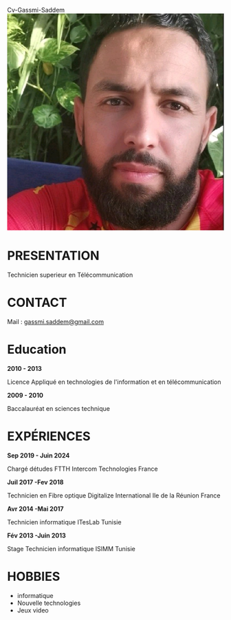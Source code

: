
Cv-Gassmi-Saddem
![photo de moi](https://github.com/Saddemga/CV-/blob/main/saddem.jpg)  

# PRESENTATION

Technicien superieur en Télécommunication


# CONTACT

Mail : gassmi.saddem@gmail.com  


# Education

**2010 - 2013**

Licence Appliqué en technologies de l'information et en télécommunication

**2009 - 2010**

Baccalauréat en sciences technique

    
# EXPÉRIENCES 

 **Sep 2019 - Juin 2024** 

 Chargé détudes FTTH
 Intercom Technologies France

 **Juil 2017 -Fev 2018** 

 Technicien en Fibre optique
 Digitalize International Ile de la Réunion France 

**Avr 2014 -Mai 2017** 

Technicien informatique 
ITesLab Tunisie

**Fév 2013 -Juin 2013**
 
 Stage Technicien informatique 
 ISIMM Tunisie

# HOBBIES

* informatique
* Nouvelle technologies  
* Jeux video 
  
